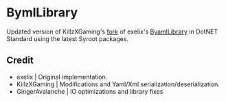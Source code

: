 # BymlLibrary

Updated version of KillzXGaming's [fork](https://github.com/KillzXGaming/EditorCore/tree/master/FileFormatPlugins/ByamlLib/Byaml) of exelix's [ByamlLibrary](https://github.com/exelix11/EditorCore/tree/master/FileFormatPlugins/ByamlLib) in DotNET Standard using the latest Syroot packages.
## Credit

- exelix | Original implementation.
- KillzXGaming | Modifications and Yaml/Xml serialization/deserialization.
- GingerAvalanche | IO optimizations and library fixes
